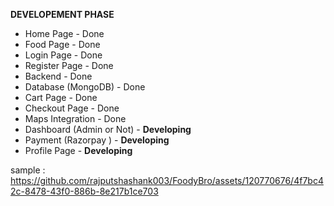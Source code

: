 **DEVELOPEMENT PHASE**
  * Home Page - Done
  * Food Page - Done
  * Login Page - Done
  * Register Page - Done
  * Backend - Done
  * Database (MongoDB) - Done
  * Cart Page - Done
  * Checkout Page - Done
  * Maps Integration - Done
  * Dashboard (Admin or Not) - **Developing**
  * Payment (Razorpay ) - **Developing**
  * Profile Page - **Developing**

sample : https://github.com/rajputshashank003/FoodyBro/assets/120770676/4f7bc42c-8478-43f0-886b-8e217b1ce703
